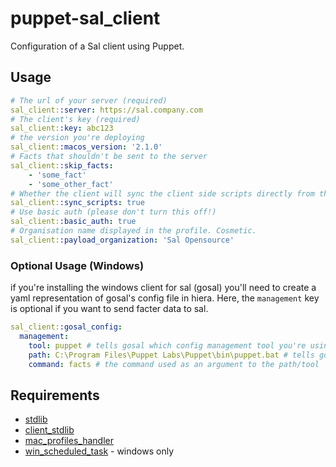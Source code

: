 # puppet-sal_client
Configuration of a Sal client using Puppet.

## Usage

``` yaml
# The url of your server (required)
sal_client::server: https://sal.company.com
# The client's key (required)
sal_client::key: abc123
# the version you're deploying
sal_client::macos_version: '2.1.0'
# Facts that shouldn't be sent to the server
sal_client::skip_facts:
    - 'some_fact'
    - 'some_other_fact'
# Whether the client will sync the client side scripts directly from the server or if they will be deployed manually
sal_client::sync_scripts: true
# Use basic auth (please don't turn this off!)
sal_client::basic_auth: true
# Organisation name displayed in the profile. Cosmetic.
sal_client::payload_organization: 'Sal Opensource'
```
### Optional Usage (Windows)

if you're installing the windows client for sal (gosal) you'll need to create a yaml representation of gosal's config file in hiera.  Here, the `management` key is optional if you want to send facter data to sal.

```yaml
sal_client::gosal_config:
  management:
    tool: puppet # tells gosal which config management tool you're using
    path: C:\Program Files\Puppet Labs\Puppet\bin\puppet.bat # tells gosal where the path to said tool is
    command: facts # the command used as an argument to the path/tool
```


## Requirements
* [stdlib](https://github.com/puppetlabs/puppetlabs-stdlib)
* [client_stdlib](https://github.com/macadmins/puppet-client_stdlib)
* [mac_profiles_handler](https://github.com/keeleysam/puppet-mac_profiles_handler)
* [win_scheduled_task](https://github.com/bdemetris/puppet-win_scheduled_task) - windows only
